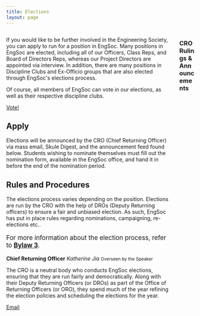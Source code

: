 ```yaml
---
title: Elections
layout: page
---
```


<div class="columns">
    <div class="column">
        <div class="content">
            <p>If you would like to be further involved in the Engineering Society, you can apply to run for a position in EngSoc. Many positions in EngSoc are elected, including all of our Officers, Class Reps, and Board of Directors Reps, whereas our Project Directors are appointed via interview. In addition, there are many positions in Discipline Clubs and Ex-Officio groups that are also elected through EngSoc's elections process.</p>
            <p>Of course, all members of EngSoc can vote in our elections, as well as their respective discipline clubs.</p> <a class="button is-primary" href="http://vote.skule.ca">Vote!</a>
            <h2>Apply</h2>
            <p>Elections will be announced by the CRO (Chief Returning Officer) via mass email, Skule Digest, and the announcement feed found below. Students wishing to nominate themselves must fill out the nomination form, available in the EngSoc office, and hand it in before the end of the nomination period. <!-- Additionally, applicants can submit a voter statement that will included on the ballot for voters to read. </p>                                           <a class="button is-primary" href="https://docs.google.com/forms/d/e/1FAIpQLSeBURcXUi1yPGX3OX_esujx8Hwocxc7gm1Iim3-5eg9_f6guA/viewform?c=0&w=1">Submit Statement</a> -->
            <p></p>
            <h2>Rules and Procedures</h2>
            <p>The elections process varies depending on the position. Elections are run by the CRO with the help of DROs (Deputy Returning officers) to ensure a fair and unbiased election. As such, EngSoc has put in place rules regarding nominations, campaigning, re-elections etc..
            <p>
            <p style="font-size: larger;">For more information about the election process, refer to <strong><a href="../governing_documents">Bylaw 3</a></strong>.</p> <!-- CRO -->
            <div class="box">
                <article class="media">
                    <div class="media-content">
                        <div class="content">
                            <p><strong>Chief Returning Officer</strong> <i>Katherine Jia</i> <small>Overseen by the Speaker</small></p>
                            <p>The CRO is a neutral body who conducts EngSoc elections, ensuring that they are run fairly and democratically. Along with their Deputy Returning Officers (or DROs) as part of the Office of Returning Officers (or ORO), they spend much of the year refining the election policies and scheduling the elections for the year.</p> <a class="button is-small is-dark" href="mailto:cro@skule.ca">Email</a>
                        </div>
                    </div>
                </article>
            </div>
        </div>
    </div>
    <div class="column is-5">
        <div class="content">
            <h3>CRO Rulings & Announcements</h3>
        </div>
        <div class="feed columns is-mobile is-multiline" num="20" uid="16"></div>
    </div>
</div>